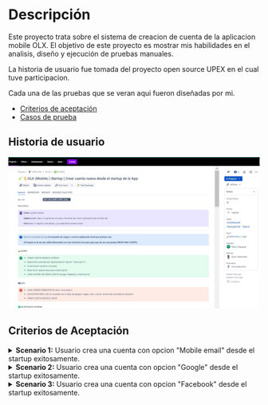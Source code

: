 # Descripción

Este proyecto trata sobre el sistema de creacion de cuenta de la aplicacion mobile OLX.
El objetivo de este proyecto es mostrar mis habilidades en el analisis, diseño y ejecución de pruebas manuales.

La historia de usuario fue tomada del proyecto open source UPEX en el cual tuve participacion.

Cada una de las pruebas que se veran aqui fueron diseñadas por mi.

* [Criterios de aceptación]()
* [Casos de prueba]()
  

## Historia de usuario
  
![](https://github.com/Pablo-n15/Proyecto-2/blob/main/USER%20STORY.jpg)


## Criterios de Aceptación

<details>
<summary>
<b>Scenario 1:</b> Usuario crea una cuenta con opcion "Mobile email" desde el startup exitosamente.
</summary>
<br>
 <em> <b>WHEN</b> Usuario selecciona un país. <br>
  <b>And</b> Selecciona o ingresa un email de cuenta no registrada con la opción "mobile email" para continuar manualmente.<br>
  <b>And</b> Autentica el email atraves de un envio de codigo al emaul usado. <br>
  <b>And</b> Crea una contraseña de usuario. <br>
  <b>And</b> Selecciona una localidad (por geolocalización o agrega manualmente). <br>
  <b>THEN</b> Usuario entra al Homepage de la App como usuario registrado. <br>
  <b>And</b> Tiene acceso a todas las opciones de la App como usuario registrado. <br>
  <b>And</b> En el tab "MI CUENTA" se habilita el proceso de "Completar mi cuenta" (si se omitieron los pasos de completar cuenta).
</details></em>

<details>
<summary>
<b>Scenario 2:</b> Usuario crea una cuenta con opcion "Google" desde el startup exitosamente.
</summary>
<br> <em>
    <b>WHEN</b> Uusario selecciona un país. <br>
    <b>And</b> Selecciona un email de cuenta NO REGISTRADA con la opción "Google" para continuar automático. <br>
    And Selecciona una localidad (por geolocalización o agrega manualmente).<br>
    <b>THEN</b> Usuario entra al Homepage de la App como usuario registrado. <br>
    <b>And</b> Tiene acceso a todas las opciones de la App como usuario registrado. <br>
    <b>And</b> En el tab "MI CUENTA" se habilita el proceso de "Completar mi cuenta" (si se omitieron los pasos de completar cuenta).
</details> </em>

<details>
<summary>
<b>Scenario 3:</b> Usuario crea una cuenta con opcion "Facebook" desde el startup exitosamente.
</summary>
<br> <em>
<b>WHEN</b> Usuario selecciona país. <br>
<b>And</b> Selecciona un email de cuenta NO REGISTRADA con la opción "Facebook" para continuar automático.<br>
<b>And</b> Acepta los permisos de la Web/App de Facebook.<br>
<b>And</b> Selecciona una localidad (por geolocalización o agrega manualmente).<br>
<b></b> Usuario entra al Homepage de la App como usuario registrado.<br>
<b></b> Tiene acceso a todas las opciones de la App como usuario registrado.<br>
<b></b> En el tab "MI CUENTA" se habilita el proceso de "Completar mi cuenta" (si se omitieron los pasos de completar cuenta).
</details> </em>



